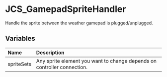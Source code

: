 # JCS_GamepadSpriteHandler

Handle the sprite between the weather gamepad is plugged/unplugged.

## Variables

| Name       | Description                                                             |
|:-----------|:------------------------------------------------------------------------|
| spriteSets | Any sprite element you want to change depends on controller connection. |
